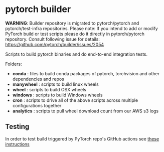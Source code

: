 # pytorch builder

**WARNING**: Builder repository is migrated to pytorch/pytorch and pytorch/test-infra repositories. Please note: If you intend to add or modify PyTorch build or test scripts please do it directly in pytorch/pytorch repository. Consult following issue for details: https://github.com/pytorch/builder/issues/2054 

Scripts to build pytorch binaries and do end-to-end integration tests.

Folders:

- **conda** : files to build conda packages of pytorch, torchvision and other dependencies and repos
- **manywheel** : scripts to build linux wheels
- **wheel** : scripts to build OSX wheels
- **windows** : scripts to build Windows wheels
- **cron** : scripts to drive all of the above scripts across multiple configurations together
- **analytics** : scripts to pull wheel download count from our AWS s3 logs

## Testing

In order to test build triggered by PyTorch repo's GitHub actions see [these instructions](https://github.com/pytorch/pytorch/blob/master/.github/scripts/README.md#testing-pytorchbuilder-changes)
